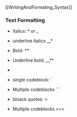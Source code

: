 [[WritingAndFormating_Syntax]]
### Text Formatting
- Italics: * or _
- underline italics \_\_*
- Bold: **
- Underline bold: \_\_\*\*
- 

- single codeblock: \` 
- Multiple codeblocks \`\`\`
- bloack quotes: >
- Multiple codeblocks >>>

